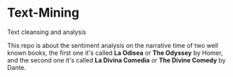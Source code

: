 # Text-Mining
Text cleansing and analysis

This repo is about the sentiment analysis on the narrative time of two well known books, the first one it's called **La Odisea** or **The Odyssey** by Homer, and the second one it's called **La Divina Comedia** or **The Divine Comedy** by Dante.
